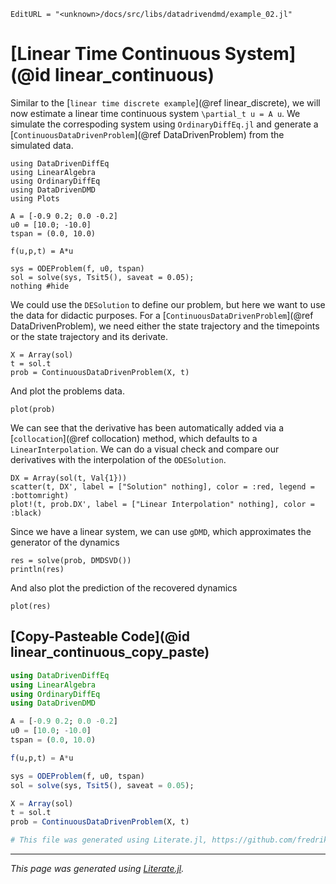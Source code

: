 ```@meta
EditURL = "<unknown>/docs/src/libs/datadrivendmd/example_02.jl"
```

# [Linear Time Continuous System](@id linear_continuous)

Similar to the [`linear time discrete example`](@ref linear_discrete), we will now estimate a linear time continuous system ``\partial_t u = A u``.
We simulate the correspoding system using `OrdinaryDiffEq.jl` and generate a [`ContinuousDataDrivenProblem`](@ref DataDrivenProblem) from the simulated data.

````@example example_02
using DataDrivenDiffEq
using LinearAlgebra
using OrdinaryDiffEq
using DataDrivenDMD
using Plots

A = [-0.9 0.2; 0.0 -0.2]
u0 = [10.0; -10.0]
tspan = (0.0, 10.0)

f(u,p,t) = A*u

sys = ODEProblem(f, u0, tspan)
sol = solve(sys, Tsit5(), saveat = 0.05);
nothing #hide
````

We could use the `DESolution` to define our problem, but here we want to use the data for didactic purposes.
For a [`ContinuousDataDrivenProblem`](@ref DataDrivenProblem), we need either the state trajectory and the timepoints or the state trajectory and its derivate.

````@example example_02
X = Array(sol)
t = sol.t
prob = ContinuousDataDrivenProblem(X, t)
````

And plot the problems data.

````@example example_02
plot(prob)
````

We can see that the derivative has been automatically added via a [`collocation`](@ref collocation) method, which defaults to a `LinearInterpolation`.
We can do a visual check and compare our derivatives with the interpolation of the `ODESolution`.

````@example example_02
DX = Array(sol(t, Val{1}))
scatter(t, DX', label = ["Solution" nothing], color = :red, legend = :bottomright)
plot!(t, prob.DX', label = ["Linear Interpolation" nothing], color = :black)
````

Since we have a linear system, we can use `gDMD`, which approximates the generator of the dynamics

````@example example_02
res = solve(prob, DMDSVD())
println(res)
````

And also plot the prediction of the recovered dynamics

````@example example_02
plot(res)
````

## [Copy-Pasteable Code](@id linear_continuous_copy_paste)

```julia
using DataDrivenDiffEq
using LinearAlgebra
using OrdinaryDiffEq
using DataDrivenDMD

A = [-0.9 0.2; 0.0 -0.2]
u0 = [10.0; -10.0]
tspan = (0.0, 10.0)

f(u,p,t) = A*u

sys = ODEProblem(f, u0, tspan)
sol = solve(sys, Tsit5(), saveat = 0.05);

X = Array(sol)
t = sol.t
prob = ContinuousDataDrivenProblem(X, t)

# This file was generated using Literate.jl, https://github.com/fredrikekre/Literate.jl
```

---

*This page was generated using [Literate.jl](https://github.com/fredrikekre/Literate.jl).*


